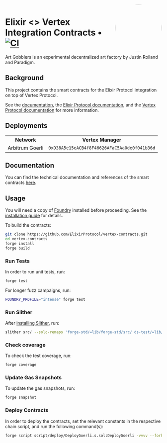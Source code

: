 <img align="right" width="150" height="150" top="100" style="border-radius:99%" src="https://i.imgur.com/H5aZQMA.jpg">

# Elixir <> Vertex Integration Contracts • [![CI](https://github.com/ElixirProtocol/vertex-contracts/actions/workflows/test.yml/badge.svg)](https://github.com/ElixirProtocol/elixir-contracts/actions/workflows/test.yml)

Art Gobblers is an experimental decentralized art factory by Justin Roiland and Paradigm.

## Background

This project contains the smart contracts for the Elixir Protocol integration on top of Vertex Protocol.

See the [documentation](docs/docs.md), the [Elixir Protocol documentation](https://docs.elixir.finance/), and the [Vertex Protocol documentation](https://vertex-protocol.gitbook.io/docs/) for more information.

## Deployments


<table>
<tr>
<th>Network</th>
<th>Vertex Manager</th>
</tr>
<tr>
<td>Arbitrum Goerli</td>
<td><code>0xD38A5e15eACB4f8F46626AFaC5Aa0de0f041b36d</code></td>
</tr>
</table>

## Documentation

You can find the technical documentation and references of the smart contracts [here](docs/docs.md). 

## Usage

You will need a copy of [Foundry](https://github.com/foundry-rs/foundry) installed before proceeding. See the [installation guide](https://github.com/foundry-rs/foundry#installation) for details.

To build the contracts:

```sh
git clone https://github.com/ElixirProtocol/vertex-contracts.git
cd vertex-contracts
forge install
forge build
```

### Run Tests

In order to run unit tests, run:

```sh
forge test
```

For longer fuzz campaigns, run:

```sh
FOUNDRY_PROFILE="intense" forge test
```

### Run Slither

After [installing Slither](https://github.com/crytic/slither#how-to-install), run:

```sh
slither src/ --solc-remaps 'forge-std/=lib/forge-std/src/ ds-test/=lib/ds-test/src/ openzeppelin-upgradeable/=lib/openzeppelin-contracts-upgradeable/contracts/ openzeppelin/=lib/openzeppelin-contracts/contracts/'
```

### Check coverage

To check the test coverage, run:

```sh
forge coverage
```

### Update Gas Snapshots

To update the gas snapshots, run:

```sh
forge snapshot
```

### Deploy Contracts

In order to deploy the contracts, set the relevant constants in the respective chain script, and run the following command(s):

```sh
forge script script/deploy/DeployGoerli.s.sol:DeployGoerli -vvvv --fork-url RPC --broadcast --slow
```
